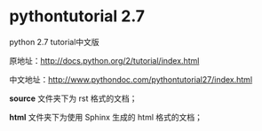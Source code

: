 pythontutorial 2.7
====================

python 2.7 tutorial中文版

原地址：http://docs.python.org/2/tutorial/index.html

中文地址：http://www.pythondoc.com/pythontutorial27/index.html

**source** 文件夹下为 rst 格式的文档；

**html** 文件夹下为使用 Sphinx 生成的 html 格式的文档；